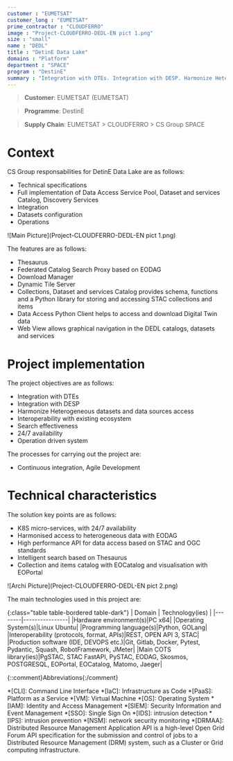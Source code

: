 ```yaml
---
customer : "EUMETSAT"
customer_long : "EUMETSAT"
prime_contractor : "CLOUDFERRO"
image : "Project-CLOUDFERRO-DEDL-EN pict 1.png"
size : "small"
name : "DEDL"
title : "DetinE Data Lake"
domains : "Platform"
department : "SPACE"
program : "DestinE"
summary : "Integration with DTEs. Integration with DESP. Harmonize Heterogeneous datasets and data sources access. Interoperability with existing ecosystem. Search effectiveness. 24/7 availability. Operation driven system"
---
```


> __Customer__\: EUMETSAT (EUMETSAT)

> __Programme__\: DestinE

> __Supply Chain__\: EUMETSAT > CLOUDFERRO >  CS Group SPACE


# Context


CS Group responsabilities for DetinE Data Lake are as follows:
* Technical specifications
* Full implementation of Data Access Service Pool, Dataset and services Catalog, Discovery Services
* Integration
* Datasets configuration
* Operations

![Main Picture](Project-CLOUDFERRO-DEDL-EN pict 1.png)

The features are as follows:
* Thesaurus
* Federated Catalog Search Proxy based on EODAG
* Download Manager
* Dynamic Tile Server
* Collections, Dataset and services Catalog provides schema, functions and a Python library for storing and accessing STAC collections and items
* Data Access Python Client helps to access and download Digital Twin data
* Web View allows graphical navigation in the DEDL catalogs, datasets and services

# Project implementation

The project objectives are as follows:
* Integration with DTEs
* Integration with DESP
* Harmonize Heterogeneous datasets and data sources access
* Interoperability with existing ecosystem
* Search effectiveness
* 24/7 availability
* Operation driven system

The processes for carrying out the project are:
* Continuous integration, Agile Development

# Technical characteristics

The solution key points are as follows:
* K8S micro-services, with 24/7 availability
* Harmonised access to heterogeneous data with EODAG
* High performance API for data access based on STAC and OGC standards
* Intelligent search based on Thesaurus
* Collection and items catalog with EOCatalog and visualisation with EOPortal

![Archi Picture](Project-CLOUDFERRO-DEDL-EN pict 2.png)

The main technologies used in this project are:

{:class="table table-bordered table-dark"}
| Domain | Technology(ies) |
|--------|----------------|
|Hardware environment(s)|PC x64|
|Operating System(s)|Linux Ubuntu|
|Programming language(s)|Python, GOLang|
|Interoperability (protocols, format, APIs)|REST, OPEN API 3, STAC|
|Production software (IDE, DEVOPS etc.)|Git, Gitlab, Docker, Pytest, Pydantic, Squash, RobotFramework, JMeter|
|Main COTS library(ies)|PgSTAC, STAC FastAPI, PySTAC, EODAG, Skosmos, POSTGRESQL, EOPortal, EOCatalog, Matomo, Jaeger|



{::comment}Abbreviations{:/comment}

*[CLI]: Command Line Interface
*[IaC]: Infrastructure as Code
*[PaaS]: Platform as a Service
*[VM]: Virtual Machine
*[OS]: Operating System
*[IAM]: Identity and Access Management
*[SIEM]: Security Information and Event Management
*[SSO]: Single Sign On
*[IDS]: intrusion detection
*[IPS]: intrusion prevention
*[NSM]: network security monitoring
*[DRMAA]: Distributed Resource Management Application API is a high-level Open Grid Forum API specification for the submission and control of jobs to a Distributed Resource Management (DRM) system, such as a Cluster or Grid computing infrastructure.
